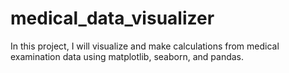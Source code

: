 # medical_data_visualizer
In this project, I will visualize and make calculations from medical examination data using matplotlib, seaborn, and pandas.
